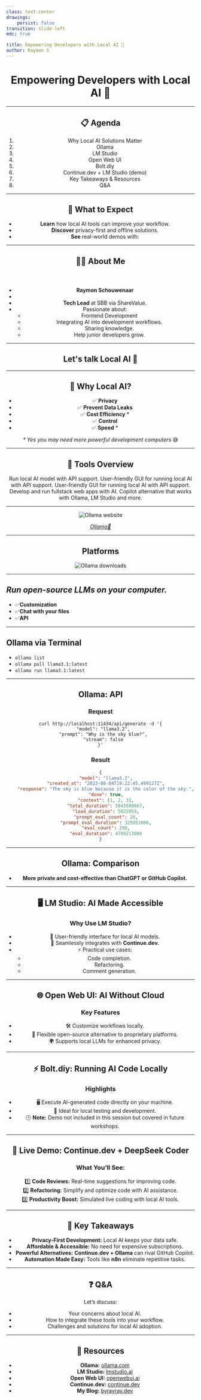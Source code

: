 ```yaml
---
class: text-center
drawings:
    persist: false
transition: slide-left
mdc: true

title: Empowering Developers with Local AI 🚀
author: Raymon S
---
```


<Center>

# Empowering Developers with Local AI 🚀

</Center>

---

<Center>

## 📋 Agenda

1. Why Local AI Solutions Matter
2. Ollama
3. LM Studio
4. Open Web UI
5. Bolt.diy
6. Continue.dev + LM Studio (demo)
7. Key Takeaways & Resources
8. Q&A

</Center>

---

<Center size="max-w-lg">

## 🎯 What to Expect

- **Learn** how local AI tools can improve your workflow.
- **Discover** privacy-first and offline solutions.
- **See** real-world demos with:

<div class="flex flex-row gap-4 pt-4">
    <Ollama />
    <OpenWebUI />
    <LmStudio />
    <Continue />
    <Bolt />
</div>

</Center>

---

<Center>

<header>

## 🧑‍💻 About Me

</header>

<div>

- **Raymon Schouwenaar**
- <Age dob="14-05-1988" />
- **Tech Lead** at SBB via ShareValue.
- Passionate about:
    - Frontend Development
    - Integrating AI into development workflows.
    - Sharing knowledge.
    - Help junior developers grow.

</div>

</Center>

---

<Center>

## Let's talk Local AI 🤖

</Center>

---

<Center>

## 🤔 Why Local AI?

- ✅ **Privacy**
- ✅ **Prevent Data Leaks**
- ✅ **Cost Efficiency** \*
- ✅ **Control**
- ✅ **Speed** \*

<div v-click>

_\* Yes you may need more powerful development computers_ 😅

</div>

</Center>

<!--

- ✅ **Privacy:** Your data stays on your machine.
- ✅ **Prevent Data Leaks:** Very low risk of leaks or external dependencies.
- ✅ **Cost Efficiency:** Save on expensive cloud subscriptions\*.
- ✅ **Control:** Customize tools to suit your needs.
- ✅ **Speed:** Run AI locally without internet latency\*.

Yes you need more powerfull development computers


 -->

---

<Center>

## 🔧 Tools Overview

<div class="max-h-[200px] flex justify-center flex-row gap-4">
    <Card>
        <Ollama  size="small" /> 
        Run local AI model  with API support.
    </Card>
    <Card>
        <LmStudio  size="small" /> 
        User-friendly GUI for running local AI with API support.
    </Card>
    <Card>
        <Bolt  size="small" /> 
        User-friendly GUI for running local AI with API support.
    </Card>

</div>
<div class="max-h-[200px] flex justify-center flex-row gap-4">
    <Card>
        <OpenWebUI  size="small" /> 
        Develop and run fullstack web apps with AI.
    </Card>
    <Card>
        <Continue  size="small" /> 
        Copilot alternative that works with Ollama, LM Studio and more.
    </Card>

</div>

</Center>

<!--

- **Ollama:** Local AI model with API support.
- **LM Studio:** User-friendly interface for AI workflows.
- **Open Web UI:** Flexible, open-source alternative to ChatGPT.
- **Bolt.diy:** Build, maintain and run fullstack web apps with AI.
- **Continue.dev:** Copilot alternative that works with Ollama, LM Studio and more.

 -->

---

<Center>

<img src="./images/ollama-website.png" alt="Ollama website" />

_[Ollama🔗](https://ollama.com)_

</Center>

<!--

# Who has tried Ollama?

 -->

---

<Center>

## Platforms

<img src="./images/ollama-download.png" alt="Ollama downloads" />

</Center>

<!--

## Ollama runs the platforms

- MacOS
- Linux
- Windows
- Docker

 -->

---

<TwoCols bg="./images/ollama-llama-3-1.png">

<div class="flex gap-4 flex-col">

<HeaderWithLogo logo="images/ollama-logo.png" alt="Ollama logo">

</HeaderWithLogo>

## _Run open-source LLMs on your computer._

- ✅**Customization**
- ✅**Chat with your files**
- ✅**API**

</div>

</TwoCols>

<!--

- **Goal:** Run open-source LLMs on a local computer. Like LLama3.3, Phi4, Mistral and Gemma 2.
- **Customise:** Create your own version of an LLM by setting the temperature, system prompt, and more.
- **Chat with your files:** Can check files on your computer if you provide the path as context for a prompt.
- **API:** Easy to use API for integration with other tools. Or you could build a tool yourself. The API is highly inspired by the OpenAI API for ChatGPT.

 -->

---

<TwoCols bg="https://res.cloudinary.com/raymons/video/upload/v1737640806/dw2025/videos/ollama-llama3.1-terminal.mp4" videoPoster="./images/ollama-llama-3-1-terminal.png" typeBg="video">

<HeaderWithLogo logo="https://res.cloudinary.com/raymons/image/upload/v1737640972/dw2025/images/ollama-logo.png" alt="Ollama logo">

## Ollama via Terminal

</HeaderWithLogo>

- `ollama list`
- `ollama pull llama3.1:latest`
- `ollama run llama3.1:latest`

</TwoCols>

<!--

## Usage via Terminal

- You can use the command `ollama list` for showing all the downloaded LLM's
- You can use the command `ollama pull llama3.1:latest` for downloading the LLM
- You can use the command `ollama run llama3.1:latest` for starting a session with LLama3.1

Check the website of Ollama for all the LLM's that are available.

 -->

---

<Center size="max-w-4xl">

<HeaderWithLogo logo="images/ollama-logo.png" alt="Ollama logo">

## Ollama: API

</HeaderWithLogo>

<div class="flex flex-row gap-4 w-full">

<div>

### Request

```
curl http://localhost:11434/api/generate -d '{
  "model": "llama3.2",
  "prompt": "Why is the sky blue?",
  "stream": false
}'
```

</div>
<div>

### Result

```json
{
	"model": "llama3.2",
	"created_at": "2023-08-04T19:22:45.499127Z",
	"response": "The sky is blue because it is the color of the sky.",
	"done": true,
	"context": [1, 2, 3],
	"total_duration": 5043500667,
	"load_duration": 5025959,
	"prompt_eval_count": 26,
	"prompt_eval_duration": 325953000,
	"eval_count": 290,
	"eval_duration": 4709213000
}
```

</div>

</div>

</Center>

---

<Center>

<HeaderWithLogo logo="images/ollama-logo.png" alt="Ollama logo">

## Ollama: Comparison

</HeaderWithLogo>

- **More private and cost-effective than ChatGPT or GitHub Copilot.**

</Center>

---

<Center>

## 🖥️ LM Studio: AI Made Accessible

### Why Use LM Studio?

- 🧩 User-friendly interface for local AI models.
- 🔗 Seamlessly integrates with **Continue.dev.**
- ⚡ Practical use cases:
    - Code completion.
    - Refactoring.
    - Comment generation.

</Center>

---

<Center>

## 🌐 Open Web UI: AI Without Cloud

### Key Features

- 🛠️ Customize workflows locally.
- 🚀 Flexible open-source alternative to proprietary platforms.
- 🌍 Supports local LLMs for enhanced privacy.

</Center>

---

<Center>

## ⚡ Bolt.diy: Running AI Code Locally

### Highlights

- 🖥️ Execute AI-generated code directly on your machine.
- 🔧 Ideal for local testing and development.
- 🕒 **Note:** Demo not included in this session but covered in future workshops.

</Center>

---

<Center>

## 🎥 Live Demo: Continue.dev + DeepSeek Coder

### What You’ll See:

1️⃣ **Code Reviews:** Real-time suggestions for improving code.  
2️⃣ **Refactoring:** Simplify and optimize code with AI assistance.  
3️⃣ **Productivity Boost:** Simulated live coding with local AI tools.

</Center>

---

<Center>

## 🎁 Key Takeaways

- **Privacy-First Development:** Local AI keeps your data safe.
- **Affordable & Accessible:** No need for expensive subscriptions.
- **Powerful Alternatives:** **Continue.dev + Ollama** can rival GitHub Copilot.
- **Automation Made Easy:** Tools like **n8n** eliminate repetitive tasks.

</Center>

---

<Center>

## ❓ Q&A

Let’s discuss:

- Your concerns about local AI.
- How to integrate these tools into your workflow.
- Challenges and solutions for local AI adoption.

</Center>

---

<Center>

## 📂 Resources

- **Ollama:** [ollama.com](https://ollama.com)
- **LM Studio:** [lmstudio.ai](https://lmstudio.ai)
- **Open Web UI:** [openwebui.ai](https://openwebui.ai)
- **Continue.dev:** [continue.dev](https://continue.dev)
- **My Blog:** [byrayray.dev](https://byrayray.dev)

</Center>
